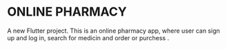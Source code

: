 # ONLINE PHARMACY

A new Flutter project.
This is an online pharmacy app, where user can sign up and log in, search for medicin and order or purchess .